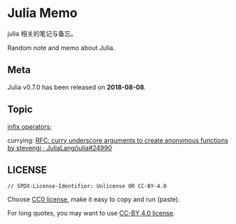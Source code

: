 # Julia Memo

julia 相关的笔记与备忘。

Random note and memo about Julia.


## Meta

Julia v0.7.0 has been released on **2018-08-08**.


## Topic

[infix operators](topic\infix-operators.md);

currying: [RFC: curry underscore arguments to create anonymous functions by stevengj · JuliaLang/julia#24990](https://github.com/JuliaLang/julia/pull/24990)


## LICENSE

```
// SPDX-License-Identifier: Unlicense OR CC-BY-4.0
```

Choose [CC0 license](LICENSE), make it easy to copy and run (paste).

For long quotes, you may want to use [CC-BY 4.0 license](https://creativecommons.org/licenses/by/4.0/).

